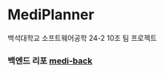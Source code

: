 # MediPlanner
백석대학교 소프트웨어공학 24-2 10조 팀 프로젝트


### 백엔드 리포 [medi-back](https://github.com/Ruan-P/medi-back)
